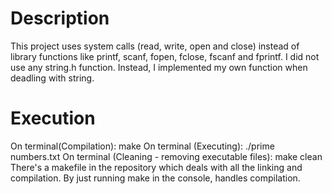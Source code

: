 # Description
This project uses system calls (read, write, open and close) instead of library functions like printf, scanf, fopen, fclose, fscanf and fprintf. I did not use any string.h function. 
Instead, I implemented my own function when deadling with string. 

# Execution
On terminal(Compilation): make
On terminal (Executing): ./prime numbers.txt
On terminal (Cleaning - removing executable files): make clean
There's a makefile in the repository which deals with all the linking and compilation. By just running make in the console, handles compilation. 
